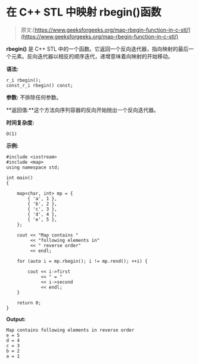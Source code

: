 # 在 C++ STL 中映射 rbegin()函数

> 原文:[https://www.geeksforgeeks.org/map-rbegin-function-in-c-stl/](https://www.geeksforgeeks.org/map-rbegin-function-in-c-stl/)

**rbegin()** 是 C++ STL 中的一个函数。它返回一个反向迭代器，指向映射的最后一个元素。反向迭代器以相反的顺序迭代，递增意味着向映射的开始移动。

**语法:**

```
r_i rbegin();
const_r_i rbegin() const;

```

**参数:**
不排除任何参数。

**返回值:**这个方法向序列容器的反向开始抛出一个反向迭代器。

**时间复杂度:**

```
O(1)
```

**示例:**

```
#include <iostream>
#include <map>
using namespace std;

int main()
{

    map<char, int> mp = {
        { 'a', 1 },
        { 'b', 2 },
        { 'c', 3 },
        { 'd', 4 },
        { 'e', 5 },
    };

    cout << "Map contains "
         << "following elements in"
         << " reverse order"
         << endl;

    for (auto i = mp.rbegin(); i != mp.rend(); ++i) {

        cout << i->first
             << " = "
             << i->second
             << endl;
    }

    return 0;
}
```

**Output:**

```
Map contains following elements in reverse order
e = 5
d = 4
c = 3
b = 2
a = 1

```